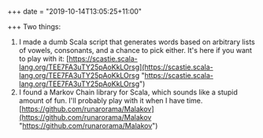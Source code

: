 +++
date = "2019-10-14T13:05:25+11:00"

+++
Two things:

1. I made a dumb Scala script that generates words based on arbitrary lists of vowels, consonants, and a chance to pick either. It's here if you want to play with it: [https://scastie.scala-lang.org/TEE7FA3uTY25pAoKkLOrsg](https://scastie.scala-lang.org/TEE7FA3uTY25pAoKkLOrsg "https://scastie.scala-lang.org/TEE7FA3uTY25pAoKkLOrsg")
2. I found a Markov Chain library for Scala, which sounds like a stupid amount of fun. I'll probably play with it when I have time. [https://github.com/runarorama/Malakov](https://github.com/runarorama/Malakov "https://github.com/runarorama/Malakov")